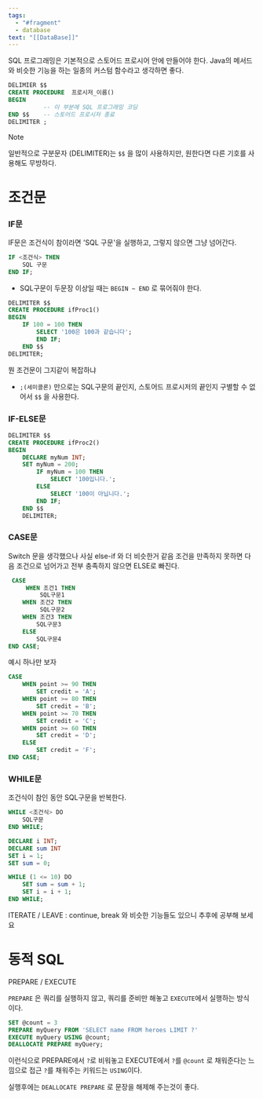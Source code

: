 ```yaml
---
tags:
  - "#fragment"
  - database
text: "[[DataBase]]"
---
```

SQL 프로그래밍은 기본적으로 스토어드 프로시어 안에 만들어야 한다.
Java의 메서드와 비슷한 기능을 하는 일종의 커스텀 함수라고 생각하면 좋다.

~~~SQL title:'Stored Procedure의 구조' 
DELIMIER $$
CREATE PROCEDURE  프로시저_이름()
BEGIN 
	      -- 이 부분에 SQL 프로그래밍 코딩
END $$    -- 스토어드 프로시저 종료
DELIMITER ;
~~~

> [!note]
> 일반적으로 구분문자 (DELIMITER)는 `$$` 을 많이 사용하지만, 원한다면 다른 기호를 사용해도 무방하다.

# 조건문
### IF문
IF문은 조건식이 참이라면 'SQL 구문'을 실행하고, 그렇지 않으면 그냥 넘어간다.
~~~SQL
IF <조건식> THEN
	SQL 구문
END IF;
~~~
- SQL구문이 두문장 이상일 때는 `BEGIN ~ END` 로 묶어줘야 한다.

~~~SQL title:'전체 구문'
DELIMITER $$
CREATE PROCEDURE ifProc1()
BEGIN
	IF 100 = 100 THEN
		SELECT '100은 100과 같습니다';
		END IF;
	END $$
DELIMITER;
~~~
뭔 조건문이 그지같이 복잡하냐
- `;(세미콜론)` 만으로는 SQL구문의 끝인지, 스토어드 프로시저의 끝인지 구별할 수 없어서 `$$` 을 사용한다.

### IF-ELSE문
~~~SQL
DELIMITER $$
CREATE PROCEDURE ifProc2()
BEGIN
	DECLARE myNum INT;
	SET myNum = 200;
		IF myNum = 100 THEN
			SELECT '100입니다.';
		ELSE
			SELECT '100이 아닙니다.';
		END IF;
	END $$
	DELIMITER;
~~~

### CASE문
Switch 문을 생각했으나 사실 else-if 와 더 비슷한거 같음
조건을 만족하지 못하면 다음 조건으로 넘어가고 전부 충족하지 않으면 ELSE로 빠진다.
~~~SQL
 CASE
	 WHEN 조건1 THEN
		 SQL구문1
	WHEN 조건2 THEN
		 SQL구문2	 
	WHEN 조건3 THEN
		SQL구문3
	ELSE 
		SQL구문4
END CASE;
~~~

예시 하나만 보자
~~~SQL
CASE
	WHEN point >= 90 THEN
		SET credit = 'A';
	WHEN point >= 80 THEN
		SET credit = 'B';
	WHEN point >= 70 THEN
		SET credit = 'C';
	WHEN point >= 60 THEN
		SET credit = 'D';
	ELSE
		SET credit = 'F';
END CASE;
~~~

### WHILE문
조건식이 참인 동안 SQL구문을 반복한다.

~~~SQL
WHILE <조건식> DO
	SQL구문
END WHILE;
~~~


~~~SQL
DECLARE i INT;
DECLARE sum INT
SET i = 1;
SET sum = 0;

WHILE (1 <= 10) DO
	SET sum = sum + 1;
	SET i = i + 1;
END WHILE;
~~~
ITERATE / LEAVE  : continue, break 와 비슷한 기능들도 있으니 추후에 공부해 보세요

# 동적 SQL
PREPARE / EXECUTE

`PREPARE` 은 쿼리를 실행하지 않고, 쿼리를 준비만 해놓고 `EXECUTE`에서 실행하는 방식이다.

~~~SQL
SET @count = 3
PREPARE myQuery FROM 'SELECT name FROM heroes LIMIT ?'
EXECUTE myQuery USING @count;
DEALLOCATE PREPARE myQuery;
~~~
이런식으로 PREPARE에서 `?`로 비워놓고 EXECUTE에서 `?`를 `@count` 로 채워준다는 느낌으로 접근
`?`를 채워주는 키워드는 `USING`이다.

실행후에는 `DEALLOCATE PREPARE` 로 문장을 해제해 주는것이 좋다.